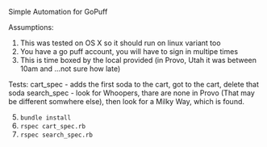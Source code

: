 Simple Automation for GoPuff

Assumptions:
1. This was tested on OS X so it should run on linux variant too
2. You have a go puff account, you will have to sign in multipe times
3. This is time boxed by the local provided (in Provo, Utah it was between 10am and ...not sure how late)

Tests:
cart_spec - adds the first soda to the cart, got to the cart, delete that soda
search_spec - look for Whoopers, thare are none in Provo (That may be different somwhere else), then look for a Milky Way, which is found.

5. `bundle install`
6. `rspec cart_spec.rb`
7. `rspec search_spec.rb`

